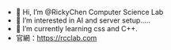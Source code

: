 - 👋 Hi, I’m @RickyChen Computer Science Lab
- 👀 I’m interested in AI and server setup.....
- 🌱 I’m currently learning css and C++.
- 官網：https://rcclab.com


<!---
RCTechStudio/RCTechStudio is a ✨ special ✨ repository because its `README.md` (this file) appears on your GitHub profile.
You can click the Preview link to take a look at your changes.
--->
